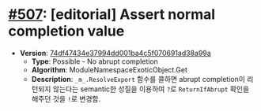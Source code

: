 # [#507](https://github.com/tc39/ecma262/pull/507/files): [editorial] Assert normal completion value 

- **Version**: [74df47434e37994dd001ba4c5f070691ad38a99a](https://github.com/tc39/ecma262/commit/74df47434e37994dd001ba4c5f070691ad38a99a)
  - **Type**: Possible - No abrupt completion
  - **Algorithm**: ModuleNamespaceExoticObject.Get 
  - **Description**: `_m_.ResolveExport` 함수를 콜하면 abrupt completion이 리턴되지 않는다는 semantic한 성질을 이용하여 `?`로 `ReturnIfAbrupt` 확인을 해주던 것을 `!`로 변경함.

